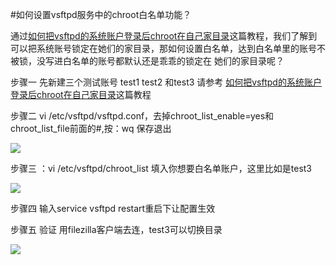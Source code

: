 <!-- --- tag:  云主机 linux ftp 进阶  -->

<!-- --- title: 如何设置vsftpd服务中的chroot白名单功能？ -->
#如何设置vsftpd服务中的chroot白名单功能？

通过[如何把vsftpd的系统账户登录后chroot在自己家目录](http://kb.51hosting.com/kb/how-to-chroot.md)这篇教程，我们了解到
可以把系统账号锁定在她们的家目录，那如何设置白名单，达到白名单里的账号不被锁，没写进白名单的账号都默认还是乖乖的锁定在
她们的家目录呢？

步骤一 先新建三个测试账号 test1 test2 和test3 请参考 
[如何把vsftpd的系统账户登录后chroot在自己家目录](http://kb.51hosting.com/kb/how-to-chroot.md)这篇教程

步骤二 vi /etc/vsftpd/vsftpd.conf，去掉chroot_list_enable=yes和chroot_list_file前面的#,按：wq 保存退出

![](http://kb.51hosting.com/kb/chroot_list.png)


步骤三 ：vi /etc/vsftpd/chroot_list 填入你想要白名单账户，这里比如是test3

![](http://kb.51hosting.com/kb/chroot__test3.png)

步骤四 输入service vsftpd restart重启下让配置生效

步骤五 验证 用filezilla客户端去连，test3可以切换目录

![](http://kb.51hosting.com/kb/test3ok.png)

